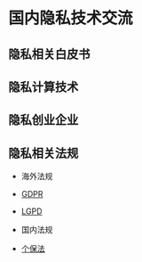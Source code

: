# 国内隐私技术交流


## 隐私相关白皮书

## 隐私计算技术

## 隐私创业企业

## 隐私相关法规
 - 海外法规
  - [GDPR]()
  - [LGPD]()
  
 - 国内法规
  - [个保法]()

